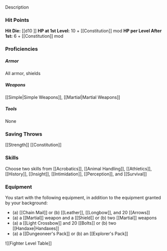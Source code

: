 Description

### **Hit Points**
**Hit Die:** [[d10 ]]
**HP at 1st Level:** 10 + [[Constitution]] mod
**HP per Level After 1st:** 6 + [[Constitution]] mod

### **Proficiencies**
##### **Armor**
All armor, shields
##### **Weapons**
[[Simple|Simple Weapons]], [[Martial|Martial Weapons]]
##### **Tools**
None

### **Saving Throws**
[[Strength]]
[[Constitution]]

### **Skills**
Choose two skills from [[Acrobatics]], [[Animal Handling]], [[Athletics]], [[History]], [[Insight]], [[Intimidation]], [[Perception]], and [[Survival]]

### **Equipment**
You start with the following equipment, in addition to the equipment granted by your background:
- (a) [[Chain Mail]] or (b) [[Leather]], [[Longbow]], and 20 [[Arrows]]
- (a) a [[Martial]] weapon and a [[Shield]] or (b) two [[Martial]] weapons
- (a) a [[Light Crossbow]] and 20 [[Bolts]] or (b) two [[Handaxe|Handaxes]]
- (a) a [[Dungeoneer's Pack]] or (b) an [[Explorer's Pack]]

![[Fighter Level Table]]